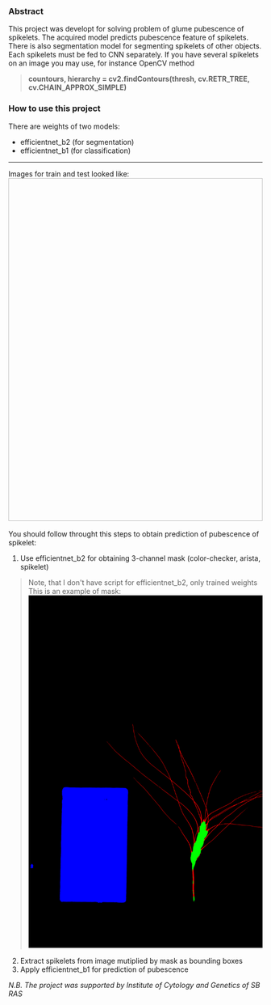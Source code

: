 ### Abstract
This project was developt for solving problem of glume pubescence of spikelets. The acquired model predicts pubescence feature of spikelets.
There is also segmentation model for segmenting spikelets of other objects. Each spikelets must be fed to CNN separately.
If you have several spikelets on an image you may use, for instance OpenCV method

> **countours, hierarchy = cv2.findContours(thresh, cv.RETR_TREE, cv.CHAIN_APPROX_SIMPLE)**

### How to use this project
There are weights of two models:
  - efficientnet_b2 (for segmentation)
  - efficientnet_b1 (for classification)

---
Images for train and test looked like:
<img scr="https://github.com/StuffyMonkey/Glume-pubescence-prediction-of-spikelets/blob/main/Data/28n4_3_{V-21}_pubesc.jpg" width="512" height="678">

You should follow throught this steps to obtain prediction of pubescence of spikelet:
1) Use efficientnet_b2 for obtaining 3-channel mask (color-checker, arista, spikelet)
> Note, that I don't have script for efficientnet_b2, only trained weights
This is an example of mask:
![Images for train and test looked like:](https://github.com/StuffyMonkey/Glume-pubescence-prediction-of-spikelets/blob/main/Data/28n4_3_{V-21}.png?raw=true)

2) Extract spikelets from image mutiplied by mask as bounding boxes
3) Apply efficientnet_b1 for prediction of pubescence

*N.B. The project was supported by Institute of Cytology and Genetics of SB RAS*
